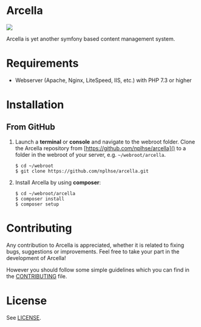 Arcella
=======

![](https://github.com/nplhse/arcella/workflows/Continuous%20integration/badge.svg)

Arcella is yet another symfony based content management system. 

# Requirements

- Webserver (Apache, Nginx, LiteSpeed, IIS, etc.) with PHP 7.3 or higher

# Installation
## From GitHub
1. Launch a **terminal** or **console** and navigate to the webroot folder. Clone the Arcella repository from [https://github.com/nplhse/arcella]() to a folder in the webroot of your server, e.g. `~/webroot/arcella`. 

    ```
    $ cd ~/webroot
    $ git clone https://github.com/nplhse/arcella.git
    ```
       
2. Install Arcella by using **composer**:

    ```
    $ cd ~/webroot/arcella
    $ composer install
    $ composer setup
    ```

# Contributing
Any contribution to Arcella is appreciated, whether it is related to fixing bugs, suggestions or improvements. Feel free to take your part in the development of Arcella!

However you should follow some simple guidelines which you can find in the [CONTRIBUTING](CONTRIBUTING.md) file.

# License
See [LICENSE](LICENSE.md).
